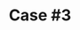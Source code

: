 ---
title: "Case #3"
description: ""
featured: false

hero-image: #/assets/images/
hero-caption: ""
summary-problem: "Add multiple heathbars to the HUD in the least obtrusive way possible"
summary-solution: "Segmented icons doubling as health bars; dynamic opacity of health bars"
summary-outcome: ""
---